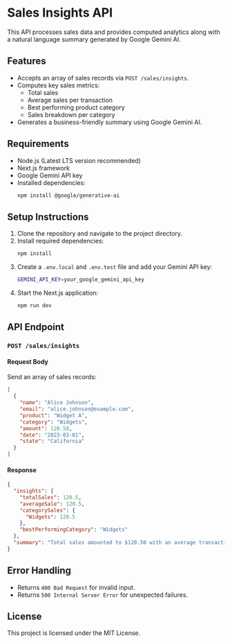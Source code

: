 # Sales Insights API

This API processes sales data and provides computed analytics along with a natural language summary generated by Google Gemini AI.

## Features
- Accepts an array of sales records via `POST /sales/insights`.
- Computes key sales metrics:
  - Total sales
  - Average sales per transaction
  - Best performing product category
  - Sales breakdown per category
- Generates a business-friendly summary using Google Gemini AI.

## Requirements
- Node.js (Latest LTS version recommended)
- Next.js framework
- Google Gemini API key
- Installed dependencies:
  ```sh
  npm install @google/generative-ai
  ```

## Setup Instructions
1. Clone the repository and navigate to the project directory.
2. Install required dependencies:
   ```sh
   npm install
   ```
3. Create a `.env.local` and `.env.test` file and add your Gemini API key:
   ```sh
   GEMINI_API_KEY=your_google_gemini_api_key
   ```
4. Start the Next.js application:
   ```sh
   npm run dev
   ```

## API Endpoint
### `POST /sales/insights`
#### Request Body
Send an array of sales records:
```json
[
  {
    "name": "Alice Johnson",
    "email": "alice.johnson@example.com",
    "product": "Widget A",
    "category": "Widgets",
    "amount": 120.50,
    "date": "2023-03-01",
    "state": "California"
  }
]
```

#### Response
```json
{
  "insights": {
    "totalSales": 120.5,
    "averageSale": 120.5,
    "categorySales": {
      "Widgets": 120.5
    },
    "bestPerformingCategory": "Widgets"
  },
  "summary": "Total sales amounted to $120.50 with an average transaction of $120.50. The best-performing category was Widgets."
}
```

## Error Handling
- Returns `400 Bad Request` for invalid input.
- Returns `500 Internal Server Error` for unexpected failures.

## License
This project is licensed under the MIT License.

